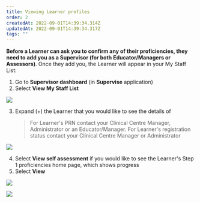 ```yaml
---
title: Viewing Learner profiles
order: 2
createdAt: 2022-09-01T14:39:34.314Z
updatedAt: 2022-09-01T14:39:34.317Z
tags: ""
---
```

**Before a Learner can ask you to confirm any of their proficiencies, they need to add you as a Supervisor (for both Educator/Managers or Assessors)**. Once they add you, the Learner will appear in your My Staff List:​

1. Go to **Supervisor dashboard** (in **Supervise** application) ​
2. Select **View My Staff List​**

![](/img/promoting_1.png)

3. Expand (+) the Learner that you would like to see the details of​ 

   > For Learner's PRN contact your Clinical Centre Manager​, Administrator or an Educator/Manager. For Learner's registration status contact your Clinical Centre Manager​ or Administrator

![](/img/a_viewing-staff_1.png)

4. Select **View self assessment** if you would like to see the Learner's Step 1 proficiencies home page, which shows progress
5. Select **View**

![](/img/a_viewing-staff_3.png)

![](/img/a_viewing-staff_4.png)